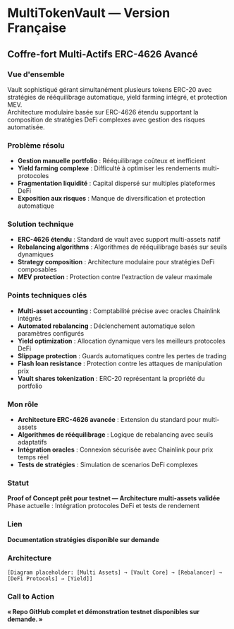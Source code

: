 # MultiTokenVault — Version Française

## Coffre-fort Multi-Actifs ERC-4626 Avancé

### Vue d'ensemble

Vault sophistiqué gérant simultanément plusieurs tokens ERC-20 avec stratégies de rééquilibrage automatique, yield farming intégré, et protection MEV.  
Architecture modulaire basée sur ERC-4626 étendu supportant la composition de stratégies DeFi complexes avec gestion des risques automatisée.

### Problème résolu

- **Gestion manuelle portfolio** : Rééquilibrage coûteux et inefficient  
- **Yield farming complexe** : Difficulté à optimiser les rendements multi-protocoles  
- **Fragmentation liquidité** : Capital dispersé sur multiples plateformes DeFi  
- **Exposition aux risques** : Manque de diversification et protection automatique

### Solution technique

- **ERC-4626 étendu** : Standard de vault avec support multi-assets natif  
- **Rebalancing algorithms** : Algorithmes de rééquilibrage basés sur seuils dynamiques  
- **Strategy composition** : Architecture modulaire pour stratégies DeFi composables  
- **MEV protection** : Protection contre l'extraction de valeur maximale

### Points techniques clés

- **Multi-asset accounting** : Comptabilité précise avec oracles Chainlink intégrés  
- **Automated rebalancing** : Déclenchement automatique selon paramètres configurés  
- **Yield optimization** : Allocation dynamique vers les meilleurs protocoles DeFi  
- **Slippage protection** : Guards automatiques contre les pertes de trading  
- **Flash loan resistance** : Protection contre les attaques de manipulation prix  
- **Vault shares tokenization** : ERC-20 représentant la propriété du portfolio

### Mon rôle

- **Architecture ERC-4626 avancée** : Extension du standard pour multi-assets  
- **Algorithmes de rééquilibrage** : Logique de rebalancing avec seuils adaptatifs  
- **Intégration oracles** : Connexion sécurisée avec Chainlink pour prix temps réel  
- **Tests de stratégies** : Simulation de scenarios DeFi complexes

### Statut

**Proof of Concept prêt pour testnet — Architecture multi-assets validée**  
Phase actuelle : Intégration protocoles DeFi et tests de rendement

### Lien

**Documentation stratégies disponible sur demande**

### Architecture

`[Diagram placeholder: [Multi Assets] → [Vault Core] → [Rebalancer] → [DeFi Protocols] → [Yield]]`

### Call to Action

**« Repo GitHub complet et démonstration testnet disponibles sur demande. »**
